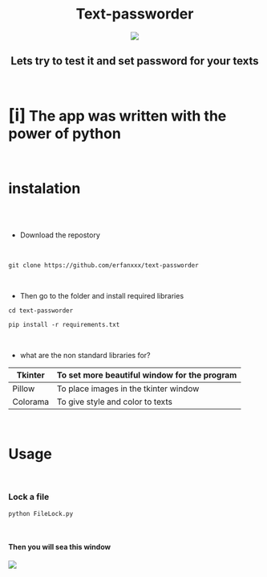 <h1 align="center">Text-passworder</h1>

<p align="center"><img src="https://www.seculore.com/hs-fs/hubfs/Images/Active%20Images/Webinar%20Images/Secure%20Communications.jpeg?width=640&height=350&name=Secure%20Communications.jpeg"/></p>

<h2 align="center">Lets try to test it and set password for your texts</h2>

<br>

<h1><big>[i]</big> The app was written with the power of python</h1>

<br>

# instalation

<br><br>

- Download the repostory
 
<br>

```
git clone https://github.com/erfanxxx/text-passworder

```
<br>

- Then go to the folder and install required libraries

```
cd text-passworder

pip install -r requirements.txt

```

<br>

- what are the non standard libraries for?
  

Tkinter  | To set more beautiful window for the program 
---------|-----------------------------------------------
Pillow   | To place images in the tkinter window  
Colorama | To give style and color to texts


<br>


# Usage
<br>

### Lock a file

```
python FileLock.py

```

<br>

#### Then you will sea this window
<p align="canter">
<img src="http://ds2.rf.gd/my-github-images/screen-app.png?i=1"/>
</p>
<br><br<
